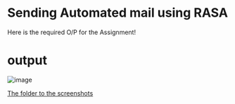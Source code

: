 # Sending Automated mail using RASA
Here is the required O/P for the Assignment!

# output
![image](https://github.com/itsashwanianand/Assignment_internship/assets/116836552/82ee4b50-9dc7-4257-b962-5004ddaca283)


[The folder to the screenshots](./Rasa_Projects/install_demo/screenshots/)


